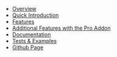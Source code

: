 * [Overview][1]
* [Quick Introduction][2]
* [Features][3]
* [Additional Features with the Pro Addon][4]
* [Documentation][10]
* [Tests & Examples][11]
* [Github Page][21]

 [1]:  https://nextgenthemes.com/plugins/advanced-responsive-video-embedder-pro/
 [2]:  https://nextgenthemes.com/plugins/advanced-responsive-video-embedder-pro/#quick-introduction
 [3]:  https://nextgenthemes.com/plugins/advanced-responsive-video-embedder-pro/#features
 [4]:  https://nextgenthemes.com/plugins/advanced-responsive-video-embedder-pro/#additional-features-with-the-pro-addon
 [10]: https://nextgenthemes.com/plugins/advanced-responsive-video-embedder-pro/documentation/
 [11]: https://nextgenthemes.com/plugins/advanced-responsive-video-embedder-pro/tests-and-examples/
 [21]: https://github.com/nextgenthemes/advanced-responsive-video-embedder